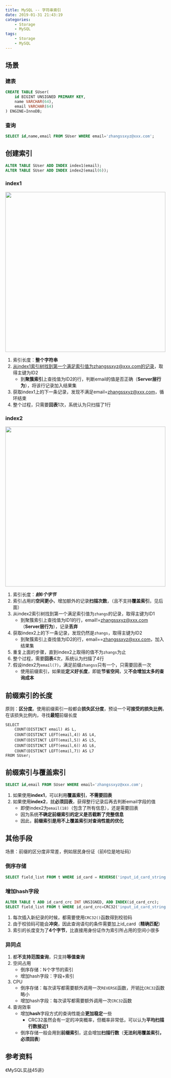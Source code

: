 ```yaml
---
title: MySQL -- 字符串索引
date: 2019-01-31 21:43:19
categories:
    - Storage
    - MySQL
tags:
    - Storage
    - MySQL
---
```


## 场景

### 建表
```sql
CREATE TABLE SUser(
    id BIGINT UNSIGNED PRIMARY KEY,
    name VARCHAR(64),
    email VARCHAR(64)
) ENGINE=InnoDB;
```

<!-- more -->

### 查询
```sql
SELECT id,name,email FROM SUser WHERE email='zhangssxyz@xxx.com';
```

## 创建索引
```sql
ALTER TABLE SUser ADD INDEX index1(email);
ALTER TABLE SUser ADD INDEX index2(email(6));
```

### index1
<img src="https://mysql-1253868755.cos.ap-guangzhou.myqcloud.com/mysql-index-string-all.jpg" width=500/>

1. 索引长度：**整个字符串**
2. 从index1索引树找到第一个满足索引值为zhangssxyz@xxx.com的记录，取得主键为ID2
    - 到**聚簇索引**上查找值为ID2的行，判断email的值是否正确（**Server层行为**），将该行记录加入结果集
3. 获取index1上的下一条记录，发现不满足email=zhangssxyz@xxx.com，循环结束
4. 整个过程，只需要**回表**1次，系统认为只扫描了1行

### index2
<img src="https://mysql-1253868755.cos.ap-guangzhou.myqcloud.com/mysql-index-string-prefix.jpg" width=500/>

1. 索引长度：_**前6个字节**_
2. 索引占用的**空间更小**，增加额外的记录**扫描次数**，（且不支持**覆盖索引**，见后面）
3. 从index2索引树找到第一个满足索引值为`zhangs`的记录，取得主键为ID1
    - 到聚簇索引上查找值为ID1的行，email!=zhangssxyz@xxx.com（**Server层行为**），记录**丢弃**
4. 获取index2上的下一条记录，发现仍然是`zhangs`，取得主键为ID2
    - 到聚簇索引上查找值为ID2的行，email==zhangssxyz@xxx.com，加入结果集
5. 重复上面的步骤，直到index2上取得的值不为`zhangs`为止
6. 整个过程，需要**回表**4次，系统认为扫描了4行
7. 假设index2为`email(7)`，满足前缀`zhangss`只有一个，只需要回表一次
    - 使用前缀索引，如果能**定义好长度**，即能**节省空间**，又**不会增加太多的查询成本**

## 前缀索引的长度
原则：**区分度**。使用前缀索引一般都会**损失区分度**，预设一个**可接受的损失比例**，在该损失比例内，寻找**最短**前缀长度
```
SELECT
    COUNT(DISTINCT email) AS L,
    COUNT(DISTINCT LEFT(email,4)）AS L4,
    COUNT(DISTINCT LEFT(email,5)）AS L5,
    COUNT(DISTINCT LEFT(email,6)）AS L6,
    COUNT(DISTINCT LEFT(email,7)）AS L7
FROM SUser;
```

## 前缀索引与覆盖索引
```sql
SELECT id,email FROM SUser WHERE email='zhangssxyz@xxx.com';
```
1. 如果使用**index1**，可以利用**覆盖索引**，**不需要回表**
2. 如果使用**index2**，就**必须回表**，获得整行记录后再去判断email字段的值
    - 即使index2为`email(18)`（包含了所有信息），还是需要回表
    - 因为系统**不确定前缀索引的定义是否截断了完整信息**
    - 因此，**前缀索引是用不上覆盖索引对查询性能的优化**

## 其他手段
场景：前缀的区分度非常差，例如居民身份证（前6位是地址码）

### 倒序存储
```sql
SELECT field_list FROM t WHERE id_card = REVERSE('input_id_card_string');
```

### 增加hash字段
```sql
ALTER TABLE t ADD id_card_crc INT UNSIGNED, ADD INDEX(id_card_crc);
SELECT field_list FROM t WHERE id_card_crc=CRC32('input_id_card_string') AND id_card='input_id_card_string';
```
1. 每次插入新纪录的时候，都需要使用`CRC32()`函数得到校验码
2. 由于校验码可能会**冲突**，因此查询语句的条件需要加上id_card（**精确匹配**）
3. 索引的长度变为了**4个字节**，比直接用身份证作为索引所占用的空间小很多

### 异同点
1. 都**不支持范围查询**，只支持**等值查询**
2. 空间占用
    - 倒序存储：N个字节的索引
    - 增加hash字段：字段+索引
3. CPU
    - 倒序存储：每次读写都需要额外调用一次`REVERSE`函数，开销比`CRC32`函数略小
    - 增加hash字段：每次读写都需要额外调用一次`CRC32`函数
4. 查询效率
    - 增加**hash**字段方式的查询性能会**更加稳定**一些
        - CRC32虽然会有一定的冲突概率，但概率非常低，可以认为**平均扫描行数接近1**
    - 倒序存储一般会用到**前缀索引**，这会增加**扫描行数**（**无法利用覆盖索引，必须回表**）

## 参考资料
《MySQL实战45讲》

<!-- indicate-the-source -->
